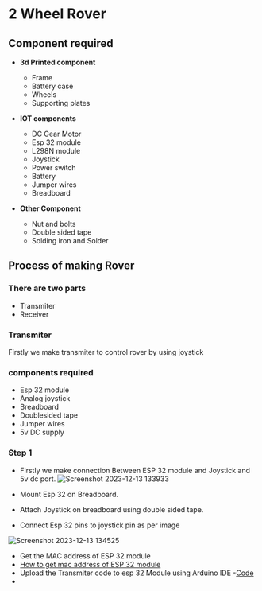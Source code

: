 # **2 Wheel Rover**

## **Component required** 

- **3d Printed component** 
    - Frame
    - Battery case
    - Wheels
    - Supporting plates

- **IOT components**
   -   DC Gear Motor
   -   Esp 32 module
   -   L298N module 
   -   Joystick
   -   Power switch
   -   Battery
   -   Jumper wires
   -   Breadboard

- **Other Component**

   -  Nut and bolts
   -  Double sided tape
   -  Solding iron and Solder

## Process of making Rover 
### There are two parts 

- Transmiter
- Receiver

### Transmiter
Firstly we make transmiter to control rover by using joystick
### components required 

-  Esp 32 module
-  Analog joystick
-  Breadboard
-  Doublesided tape
-  Jumper wires
-  5v DC supply

### Step 1

-  Firstly we make connection Between ESP 32 module and Joystick and 5v dc port.
  ![Screenshot 2023-12-13 133933](https://github.com/Rishiekak/Rover/assets/129143946/9087bfd8-4dfe-4700-982b-1710faadb18f)

-  Mount Esp 32 on Breadboard.
-  Attach Joystick on breadboard using double sided tape.
-  Connect Esp 32 pins to joystick pin as per image

![Screenshot 2023-12-13 134525](https://github.com/Rishiekak/Rover/assets/129143946/7f7dcf13-6583-4c10-9b88-5994547d103b)

- Get the MAC address of ESP 32 module
- [How to get mac address of ESP 32 module](https://github.com/Rishiekak/Rover/tree/main/Documentation/how_read_mac_address_ESP32)
- Upload the Transmiter code to esp 32 Module using Arduino IDE -[Code](https://github.com/Rishiekak/Rover/blob/main/Documentation/2_wheel_rover/transmiter_code.ino)
- 
